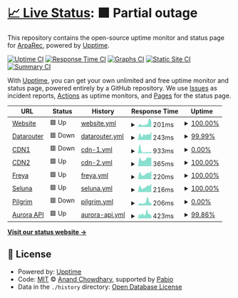 # [📈 Live Status](https://status.arparec.xyz): <!--live status--> **🟧 Partial outage**

This repository contains the open-source uptime monitor and status page for [ArpaRec](https://status.arparec.xyz), powered by [Upptime](https://github.com/upptime/upptime).

[![Uptime CI](https://github.com/ArpaRec/arparec-status/workflows/Uptime%20CI/badge.svg)](https://github.com/ArpaRec/arparec-status/actions?query=workflow%3A%22Uptime+CI%22)
[![Response Time CI](https://github.com/ArpaRec/arparec-status/workflows/Response%20Time%20CI/badge.svg)](https://github.com/ArpaRec/arparec-status/actions?query=workflow%3A%22Response+Time+CI%22)
[![Graphs CI](https://github.com/ArpaRec/arparec-status/workflows/Graphs%20CI/badge.svg)](https://github.com/ArpaRec/arparec-status/actions?query=workflow%3A%22Graphs+CI%22)
[![Static Site CI](https://github.com/ArpaRec/arparec-status/workflows/Static%20Site%20CI/badge.svg)](https://github.com/ArpaRec/arparec-status/actions?query=workflow%3A%22Static+Site+CI%22)
[![Summary CI](https://github.com/ArpaRec/arparec-status/workflows/Summary%20CI/badge.svg)](https://github.com/ArpaRec/arparec-status/actions?query=workflow%3A%22Summary+CI%22)

With [Upptime](https://upptime.js.org), you can get your own unlimited and free uptime monitor and status page, powered entirely by a GitHub repository. We use [Issues](https://github.com/ArpaRec/arparec-status/issues) as incident reports, [Actions](https://github.com/ArpaRec/arparec-status/actions) as uptime monitors, and [Pages](https://status.arparec.xyz) for the status page.

<!--start: status pages-->
<!-- This summary is generated by Upptime (https://github.com/upptime/upptime) -->
<!-- Do not edit this manually, your changes will be overwritten -->
<!-- prettier-ignore -->
| URL | Status | History | Response Time | Uptime |
| --- | ------ | ------- | ------------- | ------ |
| <img alt="" src="https://icons.duckduckgo.com/ip3/arparec.xyz.ico" height="13"> [Website](https://arparec.xyz) | 🟩 Up | [website.yml](https://github.com/ArpaRec/arparec-status/commits/HEAD/history/website.yml) | <details><summary><img alt="Response time graph" src="./graphs/website/response-time-week.png" height="20"> 201ms</summary><br><a href="https://status.arparec.xyz/history/website"><img alt="Response time 456" src="https://img.shields.io/endpoint?url=https%3A%2F%2Fraw.githubusercontent.com%2FArpaRec%2Farparec-status%2FHEAD%2Fapi%2Fwebsite%2Fresponse-time.json"></a><br><a href="https://status.arparec.xyz/history/website"><img alt="24-hour response time 308" src="https://img.shields.io/endpoint?url=https%3A%2F%2Fraw.githubusercontent.com%2FArpaRec%2Farparec-status%2FHEAD%2Fapi%2Fwebsite%2Fresponse-time-day.json"></a><br><a href="https://status.arparec.xyz/history/website"><img alt="7-day response time 201" src="https://img.shields.io/endpoint?url=https%3A%2F%2Fraw.githubusercontent.com%2FArpaRec%2Farparec-status%2FHEAD%2Fapi%2Fwebsite%2Fresponse-time-week.json"></a><br><a href="https://status.arparec.xyz/history/website"><img alt="30-day response time 172" src="https://img.shields.io/endpoint?url=https%3A%2F%2Fraw.githubusercontent.com%2FArpaRec%2Farparec-status%2FHEAD%2Fapi%2Fwebsite%2Fresponse-time-month.json"></a><br><a href="https://status.arparec.xyz/history/website"><img alt="1-year response time 456" src="https://img.shields.io/endpoint?url=https%3A%2F%2Fraw.githubusercontent.com%2FArpaRec%2Farparec-status%2FHEAD%2Fapi%2Fwebsite%2Fresponse-time-year.json"></a></details> | <details><summary><a href="https://status.arparec.xyz/history/website">100.00%</a></summary><a href="https://status.arparec.xyz/history/website"><img alt="All-time uptime 99.77%" src="https://img.shields.io/endpoint?url=https%3A%2F%2Fraw.githubusercontent.com%2FArpaRec%2Farparec-status%2FHEAD%2Fapi%2Fwebsite%2Fuptime.json"></a><br><a href="https://status.arparec.xyz/history/website"><img alt="24-hour uptime 100.00%" src="https://img.shields.io/endpoint?url=https%3A%2F%2Fraw.githubusercontent.com%2FArpaRec%2Farparec-status%2FHEAD%2Fapi%2Fwebsite%2Fuptime-day.json"></a><br><a href="https://status.arparec.xyz/history/website"><img alt="7-day uptime 100.00%" src="https://img.shields.io/endpoint?url=https%3A%2F%2Fraw.githubusercontent.com%2FArpaRec%2Farparec-status%2FHEAD%2Fapi%2Fwebsite%2Fuptime-week.json"></a><br><a href="https://status.arparec.xyz/history/website"><img alt="30-day uptime 100.00%" src="https://img.shields.io/endpoint?url=https%3A%2F%2Fraw.githubusercontent.com%2FArpaRec%2Farparec-status%2FHEAD%2Fapi%2Fwebsite%2Fuptime-month.json"></a><br><a href="https://status.arparec.xyz/history/website"><img alt="1-year uptime 99.77%" src="https://img.shields.io/endpoint?url=https%3A%2F%2Fraw.githubusercontent.com%2FArpaRec%2Farparec-status%2FHEAD%2Fapi%2Fwebsite%2Fuptime-year.json"></a></details>
| <img alt="" src="https://icons.duckduckgo.com/ip3/datarouter.ol.arparec.xyz.ico" height="13"> [Datarouter](https://datarouter.ol.arparec.xyz) | 🟥 Down | [datarouter.yml](https://github.com/ArpaRec/arparec-status/commits/HEAD/history/datarouter.yml) | <details><summary><img alt="Response time graph" src="./graphs/datarouter/response-time-week.png" height="20"> 243ms</summary><br><a href="https://status.arparec.xyz/history/datarouter"><img alt="Response time 291" src="https://img.shields.io/endpoint?url=https%3A%2F%2Fraw.githubusercontent.com%2FArpaRec%2Farparec-status%2FHEAD%2Fapi%2Fdatarouter%2Fresponse-time.json"></a><br><a href="https://status.arparec.xyz/history/datarouter"><img alt="24-hour response time 352" src="https://img.shields.io/endpoint?url=https%3A%2F%2Fraw.githubusercontent.com%2FArpaRec%2Farparec-status%2FHEAD%2Fapi%2Fdatarouter%2Fresponse-time-day.json"></a><br><a href="https://status.arparec.xyz/history/datarouter"><img alt="7-day response time 243" src="https://img.shields.io/endpoint?url=https%3A%2F%2Fraw.githubusercontent.com%2FArpaRec%2Farparec-status%2FHEAD%2Fapi%2Fdatarouter%2Fresponse-time-week.json"></a><br><a href="https://status.arparec.xyz/history/datarouter"><img alt="30-day response time 351" src="https://img.shields.io/endpoint?url=https%3A%2F%2Fraw.githubusercontent.com%2FArpaRec%2Farparec-status%2FHEAD%2Fapi%2Fdatarouter%2Fresponse-time-month.json"></a><br><a href="https://status.arparec.xyz/history/datarouter"><img alt="1-year response time 291" src="https://img.shields.io/endpoint?url=https%3A%2F%2Fraw.githubusercontent.com%2FArpaRec%2Farparec-status%2FHEAD%2Fapi%2Fdatarouter%2Fresponse-time-year.json"></a></details> | <details><summary><a href="https://status.arparec.xyz/history/datarouter">99.99%</a></summary><a href="https://status.arparec.xyz/history/datarouter"><img alt="All-time uptime 99.71%" src="https://img.shields.io/endpoint?url=https%3A%2F%2Fraw.githubusercontent.com%2FArpaRec%2Farparec-status%2FHEAD%2Fapi%2Fdatarouter%2Fuptime.json"></a><br><a href="https://status.arparec.xyz/history/datarouter"><img alt="24-hour uptime 99.91%" src="https://img.shields.io/endpoint?url=https%3A%2F%2Fraw.githubusercontent.com%2FArpaRec%2Farparec-status%2FHEAD%2Fapi%2Fdatarouter%2Fuptime-day.json"></a><br><a href="https://status.arparec.xyz/history/datarouter"><img alt="7-day uptime 99.99%" src="https://img.shields.io/endpoint?url=https%3A%2F%2Fraw.githubusercontent.com%2FArpaRec%2Farparec-status%2FHEAD%2Fapi%2Fdatarouter%2Fuptime-week.json"></a><br><a href="https://status.arparec.xyz/history/datarouter"><img alt="30-day uptime 99.97%" src="https://img.shields.io/endpoint?url=https%3A%2F%2Fraw.githubusercontent.com%2FArpaRec%2Farparec-status%2FHEAD%2Fapi%2Fdatarouter%2Fuptime-month.json"></a><br><a href="https://status.arparec.xyz/history/datarouter"><img alt="1-year uptime 99.71%" src="https://img.shields.io/endpoint?url=https%3A%2F%2Fraw.githubusercontent.com%2FArpaRec%2Farparec-status%2FHEAD%2Fapi%2Fdatarouter%2Fuptime-year.json"></a></details>
| <img alt="" src="https://icons.duckduckgo.com/ip3/cdn-public-service-prod01.ol.arparec.xyz.ico" height="13"> [CDN1](https://cdn-public-service-prod01.ol.arparec.xyz) | 🟥 Down | [cdn-1.yml](https://github.com/ArpaRec/arparec-status/commits/HEAD/history/cdn-1.yml) | <details><summary><img alt="Response time graph" src="./graphs/cdn-1/response-time-week.png" height="20"> 933ms</summary><br><a href="https://status.arparec.xyz/history/cdn-1"><img alt="Response time 860" src="https://img.shields.io/endpoint?url=https%3A%2F%2Fraw.githubusercontent.com%2FArpaRec%2Farparec-status%2FHEAD%2Fapi%2Fcdn-1%2Fresponse-time.json"></a><br><a href="https://status.arparec.xyz/history/cdn-1"><img alt="24-hour response time 561" src="https://img.shields.io/endpoint?url=https%3A%2F%2Fraw.githubusercontent.com%2FArpaRec%2Farparec-status%2FHEAD%2Fapi%2Fcdn-1%2Fresponse-time-day.json"></a><br><a href="https://status.arparec.xyz/history/cdn-1"><img alt="7-day response time 933" src="https://img.shields.io/endpoint?url=https%3A%2F%2Fraw.githubusercontent.com%2FArpaRec%2Farparec-status%2FHEAD%2Fapi%2Fcdn-1%2Fresponse-time-week.json"></a><br><a href="https://status.arparec.xyz/history/cdn-1"><img alt="30-day response time 677" src="https://img.shields.io/endpoint?url=https%3A%2F%2Fraw.githubusercontent.com%2FArpaRec%2Farparec-status%2FHEAD%2Fapi%2Fcdn-1%2Fresponse-time-month.json"></a><br><a href="https://status.arparec.xyz/history/cdn-1"><img alt="1-year response time 860" src="https://img.shields.io/endpoint?url=https%3A%2F%2Fraw.githubusercontent.com%2FArpaRec%2Farparec-status%2FHEAD%2Fapi%2Fcdn-1%2Fresponse-time-year.json"></a></details> | <details><summary><a href="https://status.arparec.xyz/history/cdn-1">0.00%</a></summary><a href="https://status.arparec.xyz/history/cdn-1"><img alt="All-time uptime 0.00%" src="https://img.shields.io/endpoint?url=https%3A%2F%2Fraw.githubusercontent.com%2FArpaRec%2Farparec-status%2FHEAD%2Fapi%2Fcdn-1%2Fuptime.json"></a><br><a href="https://status.arparec.xyz/history/cdn-1"><img alt="24-hour uptime 0.00%" src="https://img.shields.io/endpoint?url=https%3A%2F%2Fraw.githubusercontent.com%2FArpaRec%2Farparec-status%2FHEAD%2Fapi%2Fcdn-1%2Fuptime-day.json"></a><br><a href="https://status.arparec.xyz/history/cdn-1"><img alt="7-day uptime 0.00%" src="https://img.shields.io/endpoint?url=https%3A%2F%2Fraw.githubusercontent.com%2FArpaRec%2Farparec-status%2FHEAD%2Fapi%2Fcdn-1%2Fuptime-week.json"></a><br><a href="https://status.arparec.xyz/history/cdn-1"><img alt="30-day uptime 1.38%" src="https://img.shields.io/endpoint?url=https%3A%2F%2Fraw.githubusercontent.com%2FArpaRec%2Farparec-status%2FHEAD%2Fapi%2Fcdn-1%2Fuptime-month.json"></a><br><a href="https://status.arparec.xyz/history/cdn-1"><img alt="1-year uptime 0.00%" src="https://img.shields.io/endpoint?url=https%3A%2F%2Fraw.githubusercontent.com%2FArpaRec%2Farparec-status%2FHEAD%2Fapi%2Fcdn-1%2Fuptime-year.json"></a></details>
| <img alt="" src="https://icons.duckduckgo.com/ip3/cdn2.arparec.xyz.ico" height="13"> [CDN2](https://cdn2.arparec.xyz) | 🟩 Up | [cdn-2.yml](https://github.com/ArpaRec/arparec-status/commits/HEAD/history/cdn-2.yml) | <details><summary><img alt="Response time graph" src="./graphs/cdn-2/response-time-week.png" height="20"> 365ms</summary><br><a href="https://status.arparec.xyz/history/cdn-2"><img alt="Response time 365" src="https://img.shields.io/endpoint?url=https%3A%2F%2Fraw.githubusercontent.com%2FArpaRec%2Farparec-status%2FHEAD%2Fapi%2Fcdn-2%2Fresponse-time.json"></a><br><a href="https://status.arparec.xyz/history/cdn-2"><img alt="24-hour response time 416" src="https://img.shields.io/endpoint?url=https%3A%2F%2Fraw.githubusercontent.com%2FArpaRec%2Farparec-status%2FHEAD%2Fapi%2Fcdn-2%2Fresponse-time-day.json"></a><br><a href="https://status.arparec.xyz/history/cdn-2"><img alt="7-day response time 365" src="https://img.shields.io/endpoint?url=https%3A%2F%2Fraw.githubusercontent.com%2FArpaRec%2Farparec-status%2FHEAD%2Fapi%2Fcdn-2%2Fresponse-time-week.json"></a><br><a href="https://status.arparec.xyz/history/cdn-2"><img alt="30-day response time 358" src="https://img.shields.io/endpoint?url=https%3A%2F%2Fraw.githubusercontent.com%2FArpaRec%2Farparec-status%2FHEAD%2Fapi%2Fcdn-2%2Fresponse-time-month.json"></a><br><a href="https://status.arparec.xyz/history/cdn-2"><img alt="1-year response time 365" src="https://img.shields.io/endpoint?url=https%3A%2F%2Fraw.githubusercontent.com%2FArpaRec%2Farparec-status%2FHEAD%2Fapi%2Fcdn-2%2Fresponse-time-year.json"></a></details> | <details><summary><a href="https://status.arparec.xyz/history/cdn-2">100.00%</a></summary><a href="https://status.arparec.xyz/history/cdn-2"><img alt="All-time uptime 100.00%" src="https://img.shields.io/endpoint?url=https%3A%2F%2Fraw.githubusercontent.com%2FArpaRec%2Farparec-status%2FHEAD%2Fapi%2Fcdn-2%2Fuptime.json"></a><br><a href="https://status.arparec.xyz/history/cdn-2"><img alt="24-hour uptime 100.00%" src="https://img.shields.io/endpoint?url=https%3A%2F%2Fraw.githubusercontent.com%2FArpaRec%2Farparec-status%2FHEAD%2Fapi%2Fcdn-2%2Fuptime-day.json"></a><br><a href="https://status.arparec.xyz/history/cdn-2"><img alt="7-day uptime 100.00%" src="https://img.shields.io/endpoint?url=https%3A%2F%2Fraw.githubusercontent.com%2FArpaRec%2Farparec-status%2FHEAD%2Fapi%2Fcdn-2%2Fuptime-week.json"></a><br><a href="https://status.arparec.xyz/history/cdn-2"><img alt="30-day uptime 100.00%" src="https://img.shields.io/endpoint?url=https%3A%2F%2Fraw.githubusercontent.com%2FArpaRec%2Farparec-status%2FHEAD%2Fapi%2Fcdn-2%2Fuptime-month.json"></a><br><a href="https://status.arparec.xyz/history/cdn-2"><img alt="1-year uptime 100.00%" src="https://img.shields.io/endpoint?url=https%3A%2F%2Fraw.githubusercontent.com%2FArpaRec%2Farparec-status%2FHEAD%2Fapi%2Fcdn-2%2Fuptime-year.json"></a></details>
| <img alt="" src="https://icons.duckduckgo.com/ip3/freya-public-service-prod03.ol.arparec.xyz.ico" height="13"> [Freya](https://freya-public-service-prod03.ol.arparec.xyz) | 🟩 Up | [freya.yml](https://github.com/ArpaRec/arparec-status/commits/HEAD/history/freya.yml) | <details><summary><img alt="Response time graph" src="./graphs/freya/response-time-week.png" height="20"> 220ms</summary><br><a href="https://status.arparec.xyz/history/freya"><img alt="Response time 332" src="https://img.shields.io/endpoint?url=https%3A%2F%2Fraw.githubusercontent.com%2FArpaRec%2Farparec-status%2FHEAD%2Fapi%2Ffreya%2Fresponse-time.json"></a><br><a href="https://status.arparec.xyz/history/freya"><img alt="24-hour response time 321" src="https://img.shields.io/endpoint?url=https%3A%2F%2Fraw.githubusercontent.com%2FArpaRec%2Farparec-status%2FHEAD%2Fapi%2Ffreya%2Fresponse-time-day.json"></a><br><a href="https://status.arparec.xyz/history/freya"><img alt="7-day response time 220" src="https://img.shields.io/endpoint?url=https%3A%2F%2Fraw.githubusercontent.com%2FArpaRec%2Farparec-status%2FHEAD%2Fapi%2Ffreya%2Fresponse-time-week.json"></a><br><a href="https://status.arparec.xyz/history/freya"><img alt="30-day response time 452" src="https://img.shields.io/endpoint?url=https%3A%2F%2Fraw.githubusercontent.com%2FArpaRec%2Farparec-status%2FHEAD%2Fapi%2Ffreya%2Fresponse-time-month.json"></a><br><a href="https://status.arparec.xyz/history/freya"><img alt="1-year response time 332" src="https://img.shields.io/endpoint?url=https%3A%2F%2Fraw.githubusercontent.com%2FArpaRec%2Farparec-status%2FHEAD%2Fapi%2Ffreya%2Fresponse-time-year.json"></a></details> | <details><summary><a href="https://status.arparec.xyz/history/freya">100.00%</a></summary><a href="https://status.arparec.xyz/history/freya"><img alt="All-time uptime 99.73%" src="https://img.shields.io/endpoint?url=https%3A%2F%2Fraw.githubusercontent.com%2FArpaRec%2Farparec-status%2FHEAD%2Fapi%2Ffreya%2Fuptime.json"></a><br><a href="https://status.arparec.xyz/history/freya"><img alt="24-hour uptime 100.00%" src="https://img.shields.io/endpoint?url=https%3A%2F%2Fraw.githubusercontent.com%2FArpaRec%2Farparec-status%2FHEAD%2Fapi%2Ffreya%2Fuptime-day.json"></a><br><a href="https://status.arparec.xyz/history/freya"><img alt="7-day uptime 100.00%" src="https://img.shields.io/endpoint?url=https%3A%2F%2Fraw.githubusercontent.com%2FArpaRec%2Farparec-status%2FHEAD%2Fapi%2Ffreya%2Fuptime-week.json"></a><br><a href="https://status.arparec.xyz/history/freya"><img alt="30-day uptime 99.97%" src="https://img.shields.io/endpoint?url=https%3A%2F%2Fraw.githubusercontent.com%2FArpaRec%2Farparec-status%2FHEAD%2Fapi%2Ffreya%2Fuptime-month.json"></a><br><a href="https://status.arparec.xyz/history/freya"><img alt="1-year uptime 99.73%" src="https://img.shields.io/endpoint?url=https%3A%2F%2Fraw.githubusercontent.com%2FArpaRec%2Farparec-status%2FHEAD%2Fapi%2Ffreya%2Fuptime-year.json"></a></details>
| <img alt="" src="https://icons.duckduckgo.com/ip3/seluna-public-service-prod02.ol.arparec.xyz.ico" height="13"> [Seluna](https://seluna-public-service-prod02.ol.arparec.xyz) | 🟩 Up | [seluna.yml](https://github.com/ArpaRec/arparec-status/commits/HEAD/history/seluna.yml) | <details><summary><img alt="Response time graph" src="./graphs/seluna/response-time-week.png" height="20"> 216ms</summary><br><a href="https://status.arparec.xyz/history/seluna"><img alt="Response time 308" src="https://img.shields.io/endpoint?url=https%3A%2F%2Fraw.githubusercontent.com%2FArpaRec%2Farparec-status%2FHEAD%2Fapi%2Fseluna%2Fresponse-time.json"></a><br><a href="https://status.arparec.xyz/history/seluna"><img alt="24-hour response time 318" src="https://img.shields.io/endpoint?url=https%3A%2F%2Fraw.githubusercontent.com%2FArpaRec%2Farparec-status%2FHEAD%2Fapi%2Fseluna%2Fresponse-time-day.json"></a><br><a href="https://status.arparec.xyz/history/seluna"><img alt="7-day response time 216" src="https://img.shields.io/endpoint?url=https%3A%2F%2Fraw.githubusercontent.com%2FArpaRec%2Farparec-status%2FHEAD%2Fapi%2Fseluna%2Fresponse-time-week.json"></a><br><a href="https://status.arparec.xyz/history/seluna"><img alt="30-day response time 379" src="https://img.shields.io/endpoint?url=https%3A%2F%2Fraw.githubusercontent.com%2FArpaRec%2Farparec-status%2FHEAD%2Fapi%2Fseluna%2Fresponse-time-month.json"></a><br><a href="https://status.arparec.xyz/history/seluna"><img alt="1-year response time 308" src="https://img.shields.io/endpoint?url=https%3A%2F%2Fraw.githubusercontent.com%2FArpaRec%2Farparec-status%2FHEAD%2Fapi%2Fseluna%2Fresponse-time-year.json"></a></details> | <details><summary><a href="https://status.arparec.xyz/history/seluna">100.00%</a></summary><a href="https://status.arparec.xyz/history/seluna"><img alt="All-time uptime 99.72%" src="https://img.shields.io/endpoint?url=https%3A%2F%2Fraw.githubusercontent.com%2FArpaRec%2Farparec-status%2FHEAD%2Fapi%2Fseluna%2Fuptime.json"></a><br><a href="https://status.arparec.xyz/history/seluna"><img alt="24-hour uptime 100.00%" src="https://img.shields.io/endpoint?url=https%3A%2F%2Fraw.githubusercontent.com%2FArpaRec%2Farparec-status%2FHEAD%2Fapi%2Fseluna%2Fuptime-day.json"></a><br><a href="https://status.arparec.xyz/history/seluna"><img alt="7-day uptime 100.00%" src="https://img.shields.io/endpoint?url=https%3A%2F%2Fraw.githubusercontent.com%2FArpaRec%2Farparec-status%2FHEAD%2Fapi%2Fseluna%2Fuptime-week.json"></a><br><a href="https://status.arparec.xyz/history/seluna"><img alt="30-day uptime 99.94%" src="https://img.shields.io/endpoint?url=https%3A%2F%2Fraw.githubusercontent.com%2FArpaRec%2Farparec-status%2FHEAD%2Fapi%2Fseluna%2Fuptime-month.json"></a><br><a href="https://status.arparec.xyz/history/seluna"><img alt="1-year uptime 99.72%" src="https://img.shields.io/endpoint?url=https%3A%2F%2Fraw.githubusercontent.com%2FArpaRec%2Farparec-status%2FHEAD%2Fapi%2Fseluna%2Fuptime-year.json"></a></details>
| <img alt="" src="https://icons.duckduckgo.com/ip3/pilgrim.cl.prod.live-service.arparec.xyz.ico" height="13"> [Pilgrim](https://pilgrim.cl.prod.live-service.arparec.xyz) | 🟥 Down | [pilgrim.yml](https://github.com/ArpaRec/arparec-status/commits/HEAD/history/pilgrim.yml) | <details><summary><img alt="Response time graph" src="./graphs/pilgrim/response-time-week.png" height="20"> 206ms</summary><br><a href="https://status.arparec.xyz/history/pilgrim"><img alt="Response time 183" src="https://img.shields.io/endpoint?url=https%3A%2F%2Fraw.githubusercontent.com%2FArpaRec%2Farparec-status%2FHEAD%2Fapi%2Fpilgrim%2Fresponse-time.json"></a><br><a href="https://status.arparec.xyz/history/pilgrim"><img alt="24-hour response time 159" src="https://img.shields.io/endpoint?url=https%3A%2F%2Fraw.githubusercontent.com%2FArpaRec%2Farparec-status%2FHEAD%2Fapi%2Fpilgrim%2Fresponse-time-day.json"></a><br><a href="https://status.arparec.xyz/history/pilgrim"><img alt="7-day response time 206" src="https://img.shields.io/endpoint?url=https%3A%2F%2Fraw.githubusercontent.com%2FArpaRec%2Farparec-status%2FHEAD%2Fapi%2Fpilgrim%2Fresponse-time-week.json"></a><br><a href="https://status.arparec.xyz/history/pilgrim"><img alt="30-day response time 170" src="https://img.shields.io/endpoint?url=https%3A%2F%2Fraw.githubusercontent.com%2FArpaRec%2Farparec-status%2FHEAD%2Fapi%2Fpilgrim%2Fresponse-time-month.json"></a><br><a href="https://status.arparec.xyz/history/pilgrim"><img alt="1-year response time 183" src="https://img.shields.io/endpoint?url=https%3A%2F%2Fraw.githubusercontent.com%2FArpaRec%2Farparec-status%2FHEAD%2Fapi%2Fpilgrim%2Fresponse-time-year.json"></a></details> | <details><summary><a href="https://status.arparec.xyz/history/pilgrim">0.00%</a></summary><a href="https://status.arparec.xyz/history/pilgrim"><img alt="All-time uptime 0.00%" src="https://img.shields.io/endpoint?url=https%3A%2F%2Fraw.githubusercontent.com%2FArpaRec%2Farparec-status%2FHEAD%2Fapi%2Fpilgrim%2Fuptime.json"></a><br><a href="https://status.arparec.xyz/history/pilgrim"><img alt="24-hour uptime 0.00%" src="https://img.shields.io/endpoint?url=https%3A%2F%2Fraw.githubusercontent.com%2FArpaRec%2Farparec-status%2FHEAD%2Fapi%2Fpilgrim%2Fuptime-day.json"></a><br><a href="https://status.arparec.xyz/history/pilgrim"><img alt="7-day uptime 0.00%" src="https://img.shields.io/endpoint?url=https%3A%2F%2Fraw.githubusercontent.com%2FArpaRec%2Farparec-status%2FHEAD%2Fapi%2Fpilgrim%2Fuptime-week.json"></a><br><a href="https://status.arparec.xyz/history/pilgrim"><img alt="30-day uptime 1.38%" src="https://img.shields.io/endpoint?url=https%3A%2F%2Fraw.githubusercontent.com%2FArpaRec%2Farparec-status%2FHEAD%2Fapi%2Fpilgrim%2Fuptime-month.json"></a><br><a href="https://status.arparec.xyz/history/pilgrim"><img alt="1-year uptime 0.00%" src="https://img.shields.io/endpoint?url=https%3A%2F%2Fraw.githubusercontent.com%2FArpaRec%2Farparec-status%2FHEAD%2Fapi%2Fpilgrim%2Fuptime-year.json"></a></details>
| <img alt="" src="https://icons.duckduckgo.com/ip3/aurora-api.arparec.xyz.ico" height="13"> [Aurora API](https://aurora-api.arparec.xyz) | 🟩 Up | [aurora-api.yml](https://github.com/ArpaRec/arparec-status/commits/HEAD/history/aurora-api.yml) | <details><summary><img alt="Response time graph" src="./graphs/aurora-api/response-time-week.png" height="20"> 423ms</summary><br><a href="https://status.arparec.xyz/history/aurora-api"><img alt="Response time 364" src="https://img.shields.io/endpoint?url=https%3A%2F%2Fraw.githubusercontent.com%2FArpaRec%2Farparec-status%2FHEAD%2Fapi%2Faurora-api%2Fresponse-time.json"></a><br><a href="https://status.arparec.xyz/history/aurora-api"><img alt="24-hour response time 244" src="https://img.shields.io/endpoint?url=https%3A%2F%2Fraw.githubusercontent.com%2FArpaRec%2Farparec-status%2FHEAD%2Fapi%2Faurora-api%2Fresponse-time-day.json"></a><br><a href="https://status.arparec.xyz/history/aurora-api"><img alt="7-day response time 423" src="https://img.shields.io/endpoint?url=https%3A%2F%2Fraw.githubusercontent.com%2FArpaRec%2Farparec-status%2FHEAD%2Fapi%2Faurora-api%2Fresponse-time-week.json"></a><br><a href="https://status.arparec.xyz/history/aurora-api"><img alt="30-day response time 373" src="https://img.shields.io/endpoint?url=https%3A%2F%2Fraw.githubusercontent.com%2FArpaRec%2Farparec-status%2FHEAD%2Fapi%2Faurora-api%2Fresponse-time-month.json"></a><br><a href="https://status.arparec.xyz/history/aurora-api"><img alt="1-year response time 364" src="https://img.shields.io/endpoint?url=https%3A%2F%2Fraw.githubusercontent.com%2FArpaRec%2Farparec-status%2FHEAD%2Fapi%2Faurora-api%2Fresponse-time-year.json"></a></details> | <details><summary><a href="https://status.arparec.xyz/history/aurora-api">99.86%</a></summary><a href="https://status.arparec.xyz/history/aurora-api"><img alt="All-time uptime 99.99%" src="https://img.shields.io/endpoint?url=https%3A%2F%2Fraw.githubusercontent.com%2FArpaRec%2Farparec-status%2FHEAD%2Fapi%2Faurora-api%2Fuptime.json"></a><br><a href="https://status.arparec.xyz/history/aurora-api"><img alt="24-hour uptime 100.00%" src="https://img.shields.io/endpoint?url=https%3A%2F%2Fraw.githubusercontent.com%2FArpaRec%2Farparec-status%2FHEAD%2Fapi%2Faurora-api%2Fuptime-day.json"></a><br><a href="https://status.arparec.xyz/history/aurora-api"><img alt="7-day uptime 99.86%" src="https://img.shields.io/endpoint?url=https%3A%2F%2Fraw.githubusercontent.com%2FArpaRec%2Farparec-status%2FHEAD%2Fapi%2Faurora-api%2Fuptime-week.json"></a><br><a href="https://status.arparec.xyz/history/aurora-api"><img alt="30-day uptime 99.97%" src="https://img.shields.io/endpoint?url=https%3A%2F%2Fraw.githubusercontent.com%2FArpaRec%2Farparec-status%2FHEAD%2Fapi%2Faurora-api%2Fuptime-month.json"></a><br><a href="https://status.arparec.xyz/history/aurora-api"><img alt="1-year uptime 99.99%" src="https://img.shields.io/endpoint?url=https%3A%2F%2Fraw.githubusercontent.com%2FArpaRec%2Farparec-status%2FHEAD%2Fapi%2Faurora-api%2Fuptime-year.json"></a></details>

<!--end: status pages-->

[**Visit our status website →**](https://status.arparec.xyz)

## 📄 License

- Powered by: [Upptime](https://github.com/upptime/upptime)
- Code: [MIT](./LICENSE) © [Anand Chowdhary](https://anandchowdhary.com), supported by [Pabio](https://pabio.com)
- Data in the `./history` directory: [Open Database License](https://opendatacommons.org/licenses/odbl/1-0/)
